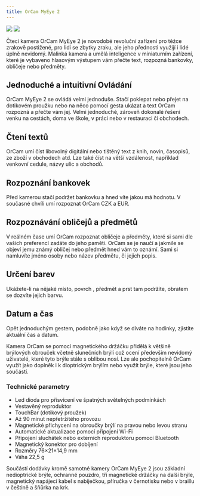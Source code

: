 ```yaml
---
title: OrCam MyEye 2
---
```


[![](/soubory/orcam-logo.jpg)](/soubory/orcam-logo.jpg)
[![](/soubory/orcam-kamera.jpg)](/soubory/orcam-kamera.jpg)    
    
Čtecí kamera OrCam MyEye 2 je novodobé revoluční zařízení pro těžce zrakově postižené, pro lidi se zbytky zraku, ale jeho přednosti využijí i lidé úplně nevidomý.
Malinká kamera a umělá inteligence v miniaturním zařízení, které je vybaveno hlasovým výstupem vám přečte text, rozpozná bankovky, obličeje nebo předměty.

## Jednoduché a intuitivní Ovládání
OrCam MyEye 2 se ovládá velmi jednoduše.
Stačí poklepat nebo přejet na dotikovém proužku nebo na něco pomocí gesta ukázat a text OrCam rozpozná a přečte vám jej.
Velmi jednoduché, zároveň dokonalé řešení venku na cestách, doma ve škole, v práci nebo v restauraci či obchodech.

## Čtení textů 
OrCam umí číst libovolný digitální nebo tištěný text z knih, novin, časopisů, ze zboží v obchodech atd.
Lze také číst na větší vzdálenost, například venkovní cedule, názvy ulic  a obchodů.

## Rozpoznání bankovek
Před kamerou stačí podržet bankovku a hned víte jakou má hodnotu. V současné chvíli umí rozpoznat OrCam CZK a EUR.

## Rozpoznávání obličejů a předmětů
V reálném čase umí OrCam rozpoznat obličeje a předměty, které si sami dle vašich preferencí zadáte do jeho paměti. OrCam se je naučí a jakmile se objeví jemu známý obličej nebo předmět hned vám to oznámí.
Sami si namluvíte jméno osoby nebo název předmětu, či jejich popis.

## Určení barev
Ukážete-li na nějaké místo, povrch , předmět a prst tam podržíte, obratem se dozvíte jejich barvu.

## Datum a čas
Opět jednoduchým gestem, podobně jako když se díváte  na hodinky, zjistíte aktuální čas a datum.

Kamera OrCam se pomocí    magnetického držáčku přidělá  k většině brýlových obrouček včetně slunečních brýlí což ocení především nevidomý uživatelé, které tyto brýle stále s oblibou nosí.
Lze ale pochopitelně OrCam využít jako doplněk i k dioptrickým brýlím nebo využít brýle, které jsou jeho součástí.

### Technické parametry
- Led dioda pro přisvícení ve špatných světelných podmínkách
- Vestavěný reproduktor
- TouchBar (dotikový proužek)
- Až 90 minut nepřetržitého provozu
- Magnetické přichycení na obroučky brýlí na pravou nebo levou stranu
- Automatické aktualizace pomocí připojení Wi-Fi
- Připojení sluchátek nebo externích reproduktoru pomocí Bluetooth
- Magnetický konektor pro dobíjení
- Rozměry 76×21×14,9 mm
- Váha 22,5 g

Součástí dodávky kromě samotné kamery OrCam MyEye 2 jsou základní nedioptrické brýle,  ochranné pouzdro, tři magnetické držáčky na další brýle, magnetický napájecí kabel s nabíječkou, příručka v černotisku nebo v braillu v češtině a šňůrka na krk.
